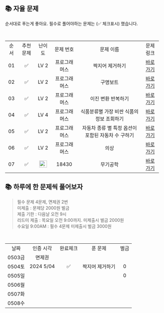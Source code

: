 ## 📚 자율 문제

순서대로 푸는게 좋아요.
필수로 풀어야하는 문제는 (✅ 체크표시) 했습니다.

<br/>

<table> 
    <tr>
    <td align="center">순서</td>
    <td align="center">추천 문제</td>
    <td align="center">난이도</td>
    <td align="center">문제 번호</td>
    <td align="center">문제 이름</td>
    <td align="center">문제 링크</td>
  </tr>
<tr>
    <td align="center">01</td>
    <td align="center">✅</td>
    <td align="center">LV 2</td>
    <td align="center">프로그래머스</td>
    <td align="center">짝지어 제거하기</td>
    <td align="center"><a href="https://school.programmers.co.kr/learn/courses/30/lessons/12973">바로가기</a></td>
  </tr>
  <tr>
    <td align="center">02</td>
    <td align="center">✅</td>
    <td align="center">LV 2</td>
    <td align="center">프로그래머스</td>
    <td align="center">구명보트</td>
    <td align="center"><a href="https://school.programmers.co.kr/learn/courses/30/lessons/42885">바로가기</a></td>
  </tr>
  <tr>
    <td align="center">03</td>
    <td align="center">✅</td>
    <td align="center">LV 2</td>
    <td align="center">프로그래머스</td>
    <td align="center">이진 변환 반복하기</td>
    <td align="center"><a href="https://school.programmers.co.kr/learn/courses/30/lessons/70129">바로가기</a></td>
  </tr>
<tr>
    <td align="center">04</td>
    <td align="center">✅</td>
    <td align="center">LV 4</td>
    <td align="center">프로그래머스</td>
    <td align="center">식품분류별 가장 비싼 식품의 정보 조회하기</td>
    <td align="center"><a href="https://school.programmers.co.kr/learn/courses/30/lessons/131116">바로가기</a></td>
  </tr>
<tr>
    <td align="center">05</td>
    <td align="center">✅</td>
    <td align="center">LV 2</td>
    <td align="center">프로그래머스</td>
    <td align="center">자동차 종류 별 특정 옵션이 포함된 자동차 수 구하기</td>
    <td align="center"><a href="https://school.programmers.co.kr/learn/courses/30/lessons/151137">바로가기</a></td>
  </tr>
  <tr>
    <td align="center">06</td>
    <td align="center">✅</td>
    <td align="center">LV 2</td>
    <td align="center">프로그래머스</td>
    <td align="center">의상</td>
    <td align="center"><a href="https://school.programmers.co.kr/learn/courses/30/lessons/42578">바로가기</a></td>
  </tr>
<tr>
    <td align="center">07</td>
    <td align="center">✅</td>
    <td align="center"><img height="23px" width="25px" src="https://d2gd6pc034wcta.cloudfront.net/tier/12.svg"></td>
    <td align="center">18430</td>
    <td align="center">무기공학</td>
    <td align="center"><a href="https://www.acmicpc.net/problem/18430">바로가기</a></td>
  </tr>
  </table>

## 📚 하루에 한 문제씩 풀어보자
>필수 문제 4문제, 면제권 2번 <br>
미제출 : 문제당 2000원 벌금<br>
제출 기한 : 다음날 오전 9시 <br>
리드미 제출 : 목요일 오전 9:00까지. 미제출시 벌금 2000원 <br>
수요일 9:00AM : 필수 4문제 미제출시 벌금 3000원 <br>

<br>


  <table>
  <tr>
    <td align="center">날짜</td>
    <td align="center">인증 시각</td>
    <td align="center">완료체크</td>
    <td align="center">푼 문제</td>
    <td align="center">벌금</td>
  </tr>
 
   <tr>
    <td align="center">0503금</td>
    <td align="center">면제권</td>
    <td align="center"></td>
    <td align="center"></td>
    <td align="center"></td>
  </tr>
  <tr>
    <td align="center">0504토</td>
    <td align="center">2024 5/04</td>
    <td align="center">✅</td>
    <td align="center">짝지어 제거하기</td>
    <td align="center">0</td>
  </tr>
  <tr>
    <td align="center">0505일</td>
    <td align="center"></td>
    <td align="center"></td>
    <td align="center"></td>
    <td align="center">0</td>
  </tr>
  <tr>
    <td align="center">0506월</td>
    <td align="center"></td>
    <td align="center"></td>
    <td align="center"></td>
    <td align="center"></td>
  </tr>
  <tr>
    <td align="center">0507화</td>
    <td align="center"></td>
    <td align="center"></td>
    <td align="center"></td>
    <td align="center"></td>
  </tr>
    <tr>
    <td align="center">0508수</td>
    <td align="center"></td>
    <td align="center"></td>
    <td align="center"></td>
    <td align="center"></td>
  </tr>
</table>
